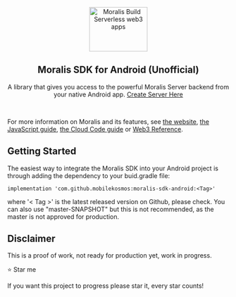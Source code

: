 <p align="center">
    <a href="https://moralis.io">
    <img width="132" height="101" src="https://moralis.io/wp-content/uploads/2021/01/logo.png" class="attachment-full size-full" alt="Moralis Build Serverless web3 apps" loading="lazy" /></a>
</p>

<h2 align="center">Moralis SDK for Android (Unofficial)</h2>

<p align="center">
    A library that gives you access to the powerful Moralis Server backend from your native Android app. <a href="https://admin.moralis.io">Create Server Here</a>
</p>

<br>

For more information on Moralis and its features, see [the website](https://moralis.io), [the JavaScript guide](https://docs.moralis.io), [the Cloud Code guide](https://docs.moralis.io/moralis-server/cloud-code) or [Web3 Reference](https://docs.moralis.io/moralis-server/web3-sdk/intro).

## Getting Started

The easiest way to integrate the Moralis SDK into your Android project is through adding the dependency to your buid.gradle file:

    implementation 'com.github.mobilekosmos:moralis-sdk-android:<Tag>'

where '< Tag >' is the latest released version on Github, please check.
You can also use "master-SNAPSHOT" but this is not recommended, as the master is not approved for production.

## Disclaimer
This is a proof of work, not ready for production yet, work in progress.

⭐️ Star me

If you want this project to progress please star it, every star counts!
